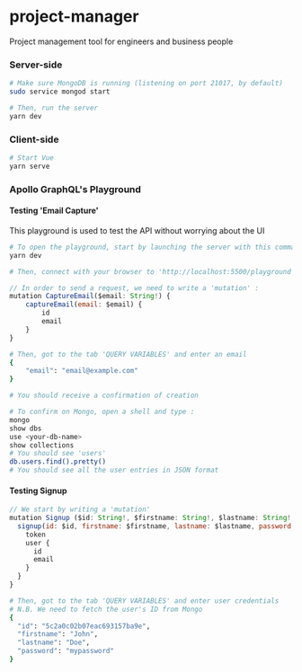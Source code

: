 # project-manager
Project management tool for engineers and business people


### Server-side
```bash
# Make sure MongoDB is running (listening on port 21017, by default)
sudo service mongod start

# Then, run the server
yarn dev
```

### Client-side
```bash
# Start Vue
yarn serve
```



### Apollo GraphQL's Playground

#### Testing 'Email Capture'
This playground is used to test the API without worrying about the UI
```bash
# To open the playground, start by launching the server with this command
yarn dev

# Then, connect with your browser to 'http://localhost:5500/playground'
```

```javascript
// In order to send a request, we need to write a 'mutation' :
mutation CaptureEmail($email: String!) {
    captureEmail(email: $email) {
        id
        email
    }
}
```
```bash
# Then, got to the tab 'QUERY VARIABLES' and enter an email
{
    "email": "email@example.com"
}

# You should receive a confirmation of creation

# To confirm on Mongo, open a shell and type :
mongo
show dbs
use <your-db-name>
show collections
# You should see 'users'
db.users.find().pretty()
# You should see all the user entries in JSON format
```

#### Testing Signup
```javascript
// We start by writing a 'mutation'
mutation Signup ($id: String!, $firstname: String!, $lastname: String!, $password: String!){
  signup(id: $id, firstname: $firstname, lastname: $lastname, password: $password) {
    token
    user {
      id
      email
    }
  }
}
```

```bash
# Then, got to the tab 'QUERY VARIABLES' and enter user credentials
# N.B. We need to fetch the user's ID from Mongo
{
  "id": "5c2a0c02b07eac693157ba9e",
  "firstname": "John",
  "lastname": "Doe",
  "password": "mypassword"
}
```